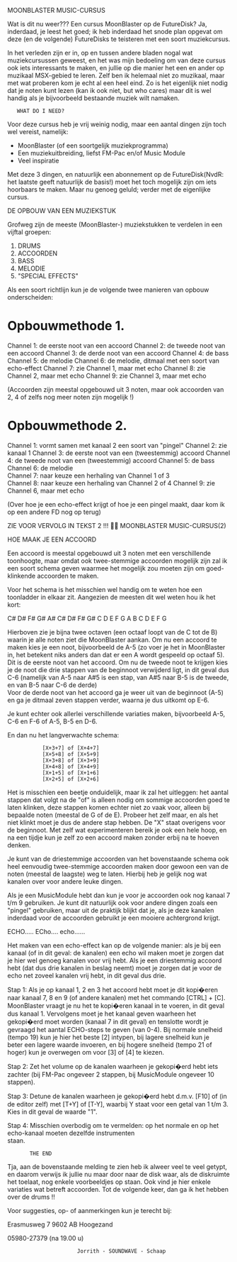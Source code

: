    MOONBLASTER MUSIC-CURSUS


 Wat is dit nu weer??? Een cursus MoonBlaster op de
 FutureDisk? Ja, inderdaad, je leest het goed; ik heb
 inderdaad het snode plan opgevat om deze (en de volgende) 
 FutureDisks te teisteren met een soort muziekcursus. 
 
 In het verleden zijn er in, op en tussen andere bladen nogal 
 wat muziekcursussen geweest, en het was mijn bedoeling om 
 van deze cursus ook iets interessants te maken, en jullie op
 die manier het een en ander op muzikaal MSX-gebied te leren.
 Zelf ben ik helemaal niet zo muzikaal, maar met wat proberen
 kom je echt al een heel eind. Zo is het eigenlijk niet nodig
 dat je noten kunt lezen (kan ik ook niet, but who cares)
 maar dit is wel handig als je bijvoorbeeld bestaande muziek
 wilt namaken.
 
       WHAT DO I NEED?

 Voor deze cursus heb je vrij weinig nodig, maar een 
 aantal dingen zijn toch wel vereist, namelijk:
 
 - MoonBlaster (of een soortgelijk muziekprogramma)
 - Een muziekuitbreiding, liefst FM-Pac en/of Music Module
 - Veel inspiratie
 
 Met deze 3 dingen, en natuurlijk een abonnement op de 
 FutureDisk(NvdR: het laatste geeft natuurlijk de basis!)
 moet het toch mogelijk zijn om iets hoorbaars te maken.
 Maar nu genoeg geluld; verder met de eigenlijke cursus.
 
 DE OPBOUW VAN EEN MUZIEKSTUK

 Grofweg zijn de meeste (MoonBlaster-) muziekstukken te 
 verdelen in een vijftal groepen:
  
1. DRUMS
2. ACCOORDEN
3. BASS
4. MELODIE
5. "SPECIAL EFFECTS"
 
 Als een soort richtlijn kun je de volgende twee manieren van 
 opbouw onderscheiden:
 
Opbouwmethode 1.
================

 Channel 1: de eerste noot van een accoord
 Channel 2: de tweede noot van een accoord
 Channel 3: de derde noot van een accoord
 Channel 4: de bass
 Channel 5: de melodie
 Channel 6: de melodie, ditmaal met een soort van echo-effect 
 Channel 7: zie Channel 1, maar met echo
 Channel 8: zie Channel 2, maar met echo
 Channel 9: zie Channel 3, maar met echo
 
 (Accoorden zijn meestal opgebouwd uit 3 noten, maar ook
  accoorden van 2, 4 of zelfs nog meer noten zijn mogelijk !)
 
Opbouwmethode 2.
================
 
 Channel 1: vormt samen met kanaal 2 een soort van "pingel"
 Channel 2: zie kanaal 1
 Channel 3: de eerste noot van een (tweestemmig) accoord
 Channel 4: de tweede noot van een (tweestemmig) accoord
 Channel 5: de bass
 Channel 6: de melodie  
 Channel 7: naar keuze een herhaling van Channel 1 of 3  
 Channel 8: naar keuze een herhaling van Channel 2 of 4
 Channel 9: zie Channel 6, maar met echo  
 
 (Over hoe je een echo-effect krijgt of hoe je een pingel 
  maakt, daar kom ik op een andere FD nog op terug)
  
ZIE VOOR VERVOLG IN TEKST 2 !!!

  MOONBLASTER MUSIC-CURSUS(2)



   HOE MAAK JE EEN ACCOORD

 Een accoord is meestal opgebouwd uit 3 noten met een 
 verschillende toonhoogte, maar omdat ook twee-stemmige 
 accoorden mogelijk zijn zal ik een soort schema geven 
 waarmee het mogelijk zou moeten zijn om goed-klinkende 
 accoorden te maken.
 
 Voor het schema is het misschien wel handig om te weten hoe 
 een toonladder in elkaar zit. Aangezien de meesten dit wel 
 weten hou ik het kort:
 
   C#   D#        F#   G#   A#        C#   D#     F#   G#
 C    D   E   F  G    A  B    C  D    E F    G 
           
 Hierboven zie je bijna twee octaven (een octaaf loopt van de 
 C tot de B) waarin je alle noten ziet die MoonBlaster 
 aankan. Om nu een accoord te maken kies je een noot, 
 bijvoorbeeld de A-5 (zo voer je het in MoonBlaster in, het
 betekent niks anders dan dat er een A wordt gespeeld op 
 octaaf 5). Dit is de eerste noot van het accoord. Om nu de 
 tweede noot te krijgen kies je de noot die drie stappen van 
 de beginnoot verwijderd ligt, in dit geval dus C-6 
 (namelijk van A-5 naar A#5 is een stap, van A#5 naar B-5 is 
  de tweede, en van B-5 naar C-6 de derde)    
 Voor de derde noot van het accoord ga je weer uit van de 
 beginnoot (A-5) en ga je ditmaal zeven stappen verder, 
 waarna je dus uitkomt op E-6.

 Je kunt echter ook allerlei verschillende variaties maken, 
 bijvoorbeeld A-5, C-6 en F-6 of A-5, B-5 en D-6.
 
 En dan nu het langverwachte schema:
 
               [X+3+7] of [X+4+7]  
               [X+5+8] of [X+5+9]
               [X+3+8] of [X+3+9]   
               [X+4+8] of [X+4+9]  
               [X+1+5] of [X+1+6]
               [X+2+5] of [X+2+6] 
 
 Het is misschien een beetje onduidelijk, maar ik zal het 
 uitleggen: het aantal stappen dat volgt na de "of" is 
 alleen nodig om sommige accoorden goed te laten klinken, 
 deze stappen komen echter niet zo vaak voor, alleen bij 
 bepaalde noten (meestal de G of de E). Probeer het zelf 
 maar, en als het niet klinkt moet je dus de andere stap 
 hebben. De "X" staat overigens voor de beginnoot. Met zelf 
 wat experimenteren bereik je ook een hele hoop, en na een 
 tijdje kun je zelf zo een accoord maken zonder erbij na te 
 hoeven denken.

 Je kunt van de driestemmige accoorden van het bovenstaande 
 schema ook heel eenvoudig twee-stemmige accoorden maken door 
 gewoon een van de noten (meestal de laagste) weg te laten. 
 Hierbij heb je gelijk nog wat kanalen over voor andere leuke 
 dingen. 
  
 Als je een MusicModule hebt dan kun je voor je accoorden ook 
 nog kanaal 7 t/m 9 gebruiken. Je kunt dit natuurlijk ook 
 voor andere dingen zoals een "pingel" gebruiken, maar uit de 
 praktijk blijkt dat je, als je deze kanalen inderdaad voor 
 de accoorden gebruikt je een mooiere achtergrond krijgt.
 
              
ECHO..... ECho.... echo......

 Het maken van een echo-effect kan op de volgende manier:
 als je bij een kanaal (of in dit geval: de kanalen) een echo 
 wil maken moet je zorgen dat je hier wel genoeg kanalen voor 
 vrij hebt. Als je een driestemmig accoord hebt (dat dus drie 
 kanalen in beslag neemt) moet je zorgen dat je voor de echo 
 net zoveel kanalen vrij hebt, in dit geval dus drie.
 
 Stap 1: Als je op kanaal 1, 2 en 3 het accoord hebt moet je 
         dit kopi�eren naar kanaal 7, 8 en 9 (of andere 
         kanalen) met het commando [CTRL] + [C]. MoonBlaster 
         vraagt je nu het te kopi�eren kanaal in te voeren, 
         in dit geval dus kanaal 1. Vervolgens moet je het 
         kanaal geven waarheen het gekopi�erd moet worden 
         (kanaal 7 in dit geval) en tenslotte wordt je 
         gevraagd het aantal ECHO-steps te geven (van 0-4).
         Bij normale snelheid (tempo 19) kun je hier het 
         beste [2] intypen, bij lagere snelheid kun je  
         beter een lagere waarde invoeren, en bij hogere 
         snelheid (tempo 21 of hoger) kun je overwegen om 
         voor [3] of [4] te kiezen.
          
 Stap 2: Zet het volume op de kanalen waarheen je gekopi�erd
         hebt iets zachter (bij FM-Pac ongeveer 2 stappen, 
         bij MusicModule ongeveer 10 stappen).
  
 Stap 3: Detune de kanalen waarheen je gekopi�erd hebt d.m.v. 
         [F10] of (in de editor zelf) met [T+Y] of [T-Y], 
         waarbij Y staat voor een getal van 1 t/m 3. Kies in 
         dit geval de waarde "1".       
                 
 Stap 4: Misschien overbodig om te vermelden: op het normale 
         en op het echo-kanaal moeten dezelfde instrumenten  
         staan.

           THE END
         
 Tja, aan de bovenstaande melding te zien heb ik alweer veel
 te veel getypt, en daarom verwijs ik jullie nu maar door 
 naar de disk waar, als de diskruimte het toelaat, nog enkele 
 voorbeeldjes op staan. Ook vind je hier enkele variaties wat 
 betreft accoorden. Tot de volgende keer, dan ga ik het hebben
 over de drums !!
 
 Voor suggesties, op- of aanmerkingen kun je terecht bij:
 
 Erasmusweg 7
 9602 AB Hoogezand


 05980-27379 (na 19.00 u)
 
                                
                          Jorrith - SOUNDWAVE - Schaap
